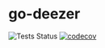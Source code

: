 # go-deezer #

![Tests Status](https://github.com/jbaxx/go-deezer/workflows/tests/badge.svg)
[![codecov](https://codecov.io/gh/jbaxx/go-deezer/branch/main/graph/badge.svg?token=QV66BTNW7D)](https://codecov.io/gh/jbaxx/go-deezer)

